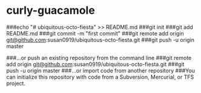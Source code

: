 # curly-guacamole

###echo "# ubiquitous-octo-fiesta" >> README.md
###git init
###git add README.md
###git commit -m "first commit"
###git remote add origin git@github.com:susan0919/ubiquitous-octo-fiesta.git
###git push -u origin master
                
                
###…or push an existing repository from the command line
###git remote add origin git@github.com:susan0919/ubiquitous-octo-fiesta.git
###git push -u origin master
###…or import code from another repository
###You can initialize this repository with code from a Subversion, Mercurial, or TFS project.
